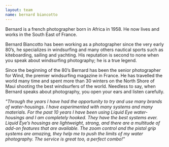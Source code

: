 ```yaml
---
layout: team
name: bernard biancotto
---
```

Bernard is a french photographer born in Africa in 1958. He now lives and works in the South East of France.

Bernard Biancotto has been working as a photographer since the very early 80’s, he specializes in windsurfing and many others nautical sports such as kiteboarding, sailing and yachting. His reputation is second to none when you speak about windsurfing photography; he is a true legend.

Since the beginning of the 80’s Bernard has been the senior photographer for Wind, the premier windsurfing magazine in France. He has travelled the world many time and spent more than 30 winters on the North Shore of Maui shooting the best windsurfers of the world. Needless to say, when Bernard speaks about photography, you open your ears and listen carefully.

_"Through the years I have had the opportunity to try and use many brands of water-housings. I have experimented with many systems and many materials. For the past 10 years I have been using Liquid Eye water-housings and I am completely hooked. They have the best systems ever. Liquid Eye’s housings are lightweight, strong, and there are a multitude of add-on features that are available. The zoom control and the pistol grip systems are amazing, they help me to push the limits of my water photography. The service is great too, a perfect combo!"_
